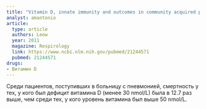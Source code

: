 ```yaml
---
title: "Vitamin D, innate immunity and outcomes in community acquired pneumonia"
analyst: amantonio
article:
  type: article
  authors: Leow
  year: 2011
  magazine: Respirology
  link: https://www.ncbi.nlm.nih.gov/pubmed/21244571
  pubmed: 21244571
drugs:
- Витамин D
---
```


Среди пациентов, поступивших в больницу с пневмонией, смертность у тех, у кого был дефицит витамина D (менее 30 nmol/L) была в 12.7 раз выше, чем среди тех, у кого уровень витамина был выше 50 nmol/L.
